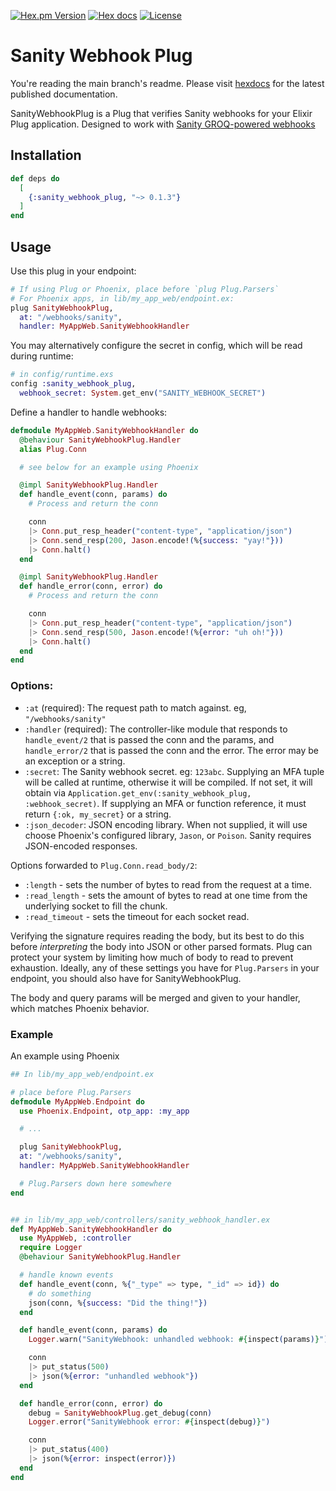 <!-- badges -->
[![Hex.pm Version](http://img.shields.io/hexpm/v/sanity_webhook_plug)](https://hex.pm/packages/sanity_webhook_plug)
[![Hex docs](http://img.shields.io/badge/hex.pm-docs-blue.svg?style=flat)](https://hexdocs.pm/sanity_webhook_plug)
[![License](https://img.shields.io/hexpm/l/sanity_webhook_plug)](./LICENSE)

# Sanity Webhook Plug

You're reading the main branch's readme. Please visit
[hexdocs](https://hexdocs.pm/sanity_webhook_plug) for the latest published documentation.

<!-- MDOC !-->

SanityWebhookPlug is a Plug that verifies Sanity webhooks for your Elixir Plug
application. Designed to work with [Sanity GROQ-powered
webhooks](https://www.sanity.io/docs/webhooks)

## Installation

```elixir
def deps do
  [
    {:sanity_webhook_plug, "~> 0.1.3"}
  ]
end
```

## Usage

Use this plug in your endpoint:

```elixir
# If using Plug or Phoenix, place before `plug Plug.Parsers`
# For Phoenix apps, in lib/my_app_web/endpoint.ex:
plug SanityWebhookPlug,
  at: "/webhooks/sanity",
  handler: MyAppWeb.SanityWebhookHandler
```

You may alternatively configure the secret in config, which will be read during
runtime:

```elixir
# in config/runtime.exs
config :sanity_webhook_plug,
  webhook_secret: System.get_env("SANITY_WEBHOOK_SECRET")
```

Define a handler to handle webhooks:

```elixir
defmodule MyAppWeb.SanityWebhookHandler do
  @behaviour SanityWebhookPlug.Handler
  alias Plug.Conn

  # see below for an example using Phoenix

  @impl SanityWebhookPlug.Handler
  def handle_event(conn, params) do
    # Process and return the conn

    conn
    |> Conn.put_resp_header("content-type", "application/json")
    |> Conn.send_resp(200, Jason.encode!(%{success: "yay!"}))
    |> Conn.halt()
  end

  @impl SanityWebhookPlug.Handler
  def handle_error(conn, error) do
    # Process and return the conn

    conn
    |> Conn.put_resp_header("content-type", "application/json")
    |> Conn.send_resp(500, Jason.encode!(%{error: "uh oh!"}))
    |> Conn.halt()
  end
end
```

### Options:

- `:at` (required): The request path to match against. eg, `"/webhooks/sanity"`
- `:handler` (required): The controller-like module that responds to
    `handle_event/2` that is passed the conn and the params, and
    `handle_error/2` that is passed the conn and the error. The error may be an
    exception or a string.
- `:secret`: The Sanity webhook secret. eg: `123abc`. Supplying an MFA tuple will
    be called at runtime, otherwise it will be compiled. If not set, it will
    obtain via `Application.get_env(:sanity_webhook_plug, :webhook_secret)`.
    If supplying an MFA or function reference, it must return `{:ok, my_secret}`
    or a string.
- `:json_decoder`: JSON encoding library. When not supplied, it will use choose
    Phoenix's configured library, `Jason`, or `Poison`. Sanity requires
    JSON-encoded responses.

Options forwarded to `Plug.Conn.read_body/2`:

- `:length` - sets the number of bytes to read from the request at a time.
- `:read_length` - sets the amount of bytes to read at one time from the
    underlying socket to fill the chunk.
- `:read_timeout` - sets the timeout for each socket read.

Verifying the signature requires reading the body, but its best to do this
before _interpreting_ the body into JSON or other parsed formats. Plug can
protect your system by limiting how much of body to read to prevent exhaustion.
Ideally, any of these settings you have for `Plug.Parsers` in your endpoint, you
should also have for SanityWebhookPlug.

The body and query params will be merged and given to your handler, which
matches Phoenix behavior.

### Example

An example using Phoenix

```elixir
## In lib/my_app_web/endpoint.ex

# place before Plug.Parsers
defmodule MyAppWeb.Endpoint do
  use Phoenix.Endpoint, otp_app: :my_app

  # ...

  plug SanityWebhookPlug,
  at: "/webhooks/sanity",
  handler: MyAppWeb.SanityWebhookHandler

  # Plug.Parsers down here somewhere
end


## in lib/my_app_web/controllers/sanity_webhook_handler.ex
def MyAppWeb.SanityWebhookHandler do
  use MyAppWeb, :controller
  require Logger
  @behaviour SanityWebhookPlug.Handler

  # handle known events
  def handle_event(conn, %{"_type" => type, "_id" => id}) do
    # do something
    json(conn, %{success: "Did the thing!"})
  end

  def handle_event(conn, params) do
    Logger.warn("SanityWebhook: unhandled webhook: #{inspect(params)}")

    conn
    |> put_status(500)
    |> json(%{error: "unhandled webhook"})
  end

  def handle_error(conn, error) do
    debug = SanityWebhookPlug.get_debug(conn)
    Logger.error("SanityWebhook error: #{inspect(debug)}")

    conn
    |> put_status(400)
    |> json(%{error: inspect(error)})
  end
end
```
